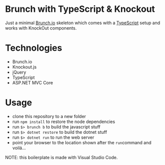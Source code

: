 Brunch with TypeScript & Knockout
=================================

Just a minimal [Brunch.io](http://brunch.io) skeleton which comes with a [TypeScript](http://www.typescriptlang.org) setup and works with KnockOut components.

Technologies
============

* Brunch.io
* Knockout.js
* jQuery
* TypeScript
* ASP.NET MVC Core

Usage
=====

* clone this repository to a new folder
* run `npm install` to restore the node dependencies
* run `$> brunch b` to build the javascript stuff
* run `$> dotnet restore` to build the dotnet stuff
* run `$> dotnet run` to run the web server
* point your browser to the location shown after the `run`command and voilá...

NOTE: this boilerplate is made with Visual Studio Code.
